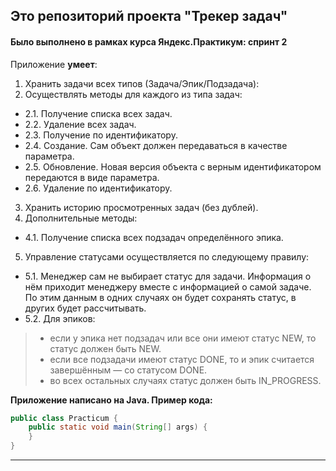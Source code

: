 ## Это репозиторий проекта "Трекер задач"
#### Было выполнено в рамках курса Яндекс.Практикум: спринт 2

Приложение **умеет**:
1. Хранить задачи всех типов (Задача/Эпик/Подзадача):
2. Осуществлять методы для каждого из типа задач:
+ 2.1. Получение списка всех задач.
+ 2.2. Удаление всех задач.
+ 2.3. Получение по идентификатору.
+ 2.4. Создание. Сам объект должен передаваться в качестве параметра.
+ 2.5. Обновление. Новая версия объекта с верным идентификатором передаются в виде параметра.
+ 2.6. Удаление по идентификатору.
3. Хранить историю просмотренных задач (без дублей).
4. Дополнительные методы:
+ 4.1. Получение списка всех подзадач определённого эпика.
5. Управление статусами осуществляется по следующему правилу:
+ 5.1. Менеджер сам не выбирает статус для задачи. Информация о нём приходит менеджеру вместе с информацией о самой задаче. По этим данным в одних случаях он будет сохранять статус, в других будет рассчитывать.
+ 5.2. Для эпиков:
> * если у эпика нет подзадач или все они имеют статус NEW, то статус должен быть NEW.
> * если все подзадачи имеют статус DONE, то и эпик считается завершённым — со статусом DONE.
> * во всех остальных случаях статус должен быть IN_PROGRESS.

**Приложение написано на Java. Пример кода:**
```java
public class Practicum {
    public static void main(String[] args) {
    }
}
```
------
